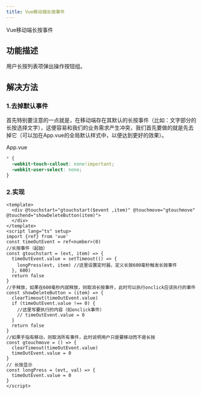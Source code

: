 ```yaml
---
title: Vue移动端长按事件
---
```

Vue移动端长按事件

## 功能描述
用户长按列表项弹出操作按钮组。

## 解决方法
### 1.去掉默认事件
首先特别要注意的一点就是，在移动端存在其默认的长按事件（比如：文字部分的长按选择文字），这便容易和我们的业务需求产生冲突，我们首先要做的就是先去掉它（可以加在App.vue的全局默认样式中，以便达到更好的效果）。

App.vue
```css
* {
  -webkit-touch-callout: none!important;
  -webkit-user-select: none;
}
```
### 2.实现
```vue
<template>
  <div @touchstart="gtouchstart($event ,item)" @touchmove="gtouchmove" @touchend="showDeleteButton(item)">
  </div>
</template>
<script lang="ts" setup>
import {ref} from 'vue'
const timeOutEvent = ref<number>(0)
//长按事件（起始）
const gtouchstart = (evt, item) => {
  timeOutEvent.value = setTimeout(() => {
    longPress(evt, item) //这里设置定时器，定义长按600毫秒触发长按事件
  }, 600)
  return false
}
//手释放，如果在600毫秒内就释放，则取消长按事件，此时可以执行onclick应该执行的事件
const showDeleteButton = (item) => {
  clearTimeout(timeOutEvent.value)
  if (timeOutEvent.value !== 0) {
    //这里写要执行的内容（如onclick事件）
    // timeOutEvent.value = 0
  }
  return false
}
//如果手指有移动，则取消所有事件，此时说明用户只是要移动而不是长按
const gtouchmove = () => {
  clearTimeout(timeOutEvent.value)
  timeOutEvent.value = 0
}
// 长按显示
const longPress = (evt, val) => {
  timeOutEvent.value = 0
}
</script>
```

